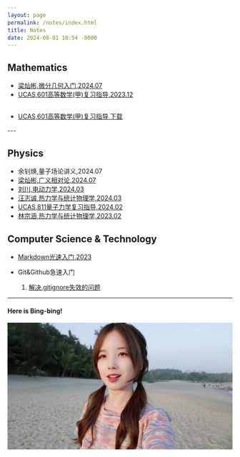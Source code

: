 ```yaml
---
layout: page
permalink: /notes/index.html
title: Notes
date: 2024-08-01 10:54 -0000
---
```




## Mathematics

- [梁灿彬,微分几何入门,2024.07](https://collapsar0615.github.io/mypaper/notes/梁灿彬微分几何入门.pdf)
- [UCAS,601高等数学(甲)复习指导,2023.12 ](https://collapsar0615.github.io/mypaper/notes/601.pdf)

<div id="secondary" class="widget-area">
  <section id="pages-5" class="widget widget_pages">
    <h2 class="widget-title"></h2>
    <nav aria-label="页面">
      <ul>
        <li class="page_item page-item-633">
          <a href="(https://collapsar0615.github.io/mypaper/notes/601.pdf">UCAS,601高等数学(甲)复习指导 下载</a>
        </li>
        <!-- 其他列表项 -->
      </ul>
    </nav>
  </section>
</div>
---

## Physics

- 余钊焕,量子场论讲义,2024.07
- [梁灿彬,广义相对论,2024.07](https://github.com/Collapsar0615/MyNotes/blob/main/General%20Relativity/main.pdf)
- [刘川,电动力学,2024.03](https://collapsar0615.github.io/mypaper/notes/刘川电动力学.pdf)  
- [汪志诚,热力学与统计物理学,2024.03 ](https://collapsar0615.github.io/mypaper/notes/汪志诚热统.pdf) 
- [UCAS,811量子力学复习指导,2024.02 ](https://collapsar0615.github.io/mypaper/notes/811.pdf) 
- [林宗涵,热力学与统计物理学,2023.02 ](https://collapsar0615.github.io/mypaper/notes/林宗涵热统.pdf)  


## Computer Science & Technology

- [Markdown光速入门,2023](https://collapsar0615.github.io/blogs/text)<br>
  
- Git&Github急速入门
  1. [解决.gitignore失效的问题](https://cloud.tencent.com/developer/article/2220223)

---

#### Here is Bing-bing!

<div>
<img src="/images/WBB.jpg">
</div>
<br>


